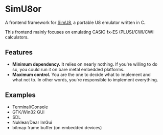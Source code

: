 # SimU8or

A frontend framework for [SimU8](https://github.com/LifeEmu/SimU8), a portable U8 emulator written in C.

This frontend mainly focuses on emulating CASIO fx-ES (PLUS)/CWI/CWII calculators.


## Features

- **Minimum dependency.** It relies on nearly nothing. If you're willing to do so, you could run it on bare metal embedded platforms.
- **Maximum control.** You are the one to decide what to implement and what not to. In other words, you're responsible to implement everything.


## Examples

- Terminal/Console
- GTK/Win32 GUI
- SDL
- Nuklear/Dear ImGui
- bitmap frame buffer (on embedded devices)
